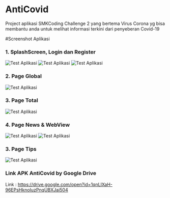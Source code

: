 # AntiCovid
Project aplikasi SMKCoding Challenge 2 yang bertema Virus Corona yg bisa membantu anda untuk melihat informasi terkini dari penyeberan Covid-19

#Screenshot Aplikasi
### 1. SplashScreen, Login dan Register

![Test Aplikasi](https://github.com/rzkymochamad/smkCoding2/blob/master/ScreenShot/login.png)
![Test Aplikasi](https://github.com/rzkymochamad/smkCoding2/blob/master/ScreenShot/Register.png)
![Test Aplikasi](https://github.com/rzkymochamad/smkCoding2/blob/master/ScreenShot/splash.png)

### 2. Page Global

![Test Aplikasi](https://github.com/rzkymochamad/smkCoding2/blob/master/ScreenShot/global.png)

### 3. Page Total

![Test Aplikasi](https://github.com/rzkymochamad/smkCoding2/blob/master/ScreenShot/total.png)

### 4. Page News & WebView

![Test Aplikasi](https://github.com/rzkymochamad/smkCoding2/blob/master/ScreenShot/news.png)
![Test Aplikasi](https://github.com/rzkymochamad/smkCoding2/blob/master/ScreenShot/webview.png)

### 3. Page Tips

![Test Aplikasi](https://github.com/rzkymochamad/smkCoding2/blob/master/ScreenShot/tips.png)

### Link APK AntiCovid by Google Drive

Link : https://drive.google.com/open?id=1qnLIXaH-96EPsHknoIuzPnqUBXJai504
